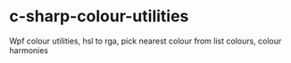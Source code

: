 c-sharp-colour-utilities
========================

Wpf colour utilities, hsl to rga, pick nearest colour from list colours, colour harmonies
